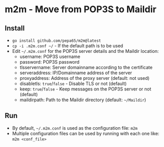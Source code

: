 # m2m - Move from POP3S to Maildir

## Install
* `go install github.com/pepa65/m2m@latest`
* `cp -i .m2m.conf ~/` - If the default path is to be used
* Edit `~/.m2m.conf` for the POP3S server details and the Maildir location:
  - username: POP3S username
  - password: POP3S password
  - tlsservername: Server domainname according to the certificate
  - serveraddress: IP/Domainname address of the server
  - proxyaddress: Address of the proxy server (default: not used)
  - disabletls: `true`/`false` - Disable TLS or not (default)
  - keep: `true`/`false` - Keep messages on the POP3S server or not (default)
  - maildirpath: Path to the Maildir directory (default: `~/Maildir`)

## Run
* By default, `~/.m2m.conf` is used as the configuration file: `m2m`
* Multiple configuration files can be used by running with each one like: `m2m <conf_file>`

